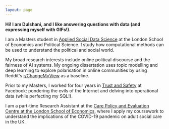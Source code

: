 ```yaml
---
layout: page
---
```


<strong> Hi! I am Dulshani, and I like answering questions with data (and expressing myself with GIFs!).</strong> 

I am a Masters student in [Applied Social Data Science](https://www.lse.ac.uk/methodology) at the London School of Economics and Political Science. I study how computational methods can be used to understand the political and social world. 

My broad research interests include online political discourse and the fairness of AI systems. My ongoing dissertation uses topic modelling and deep learning to explore polarisation in online communities by using Reddit's [r/ChangeMyView](https://www.reddit.com/r/changemyview/) as a baseline. 

Prior to my Masters, I worked for four years in [Trust and Safety](https://about.fb.com/actions/promoting-safety-and-expression/) at Facebook: pondering the evils of the Internet and delving into operational data (while perfecting my SQL!).

I am a part-time Research Assistant at the [Care Policy and Evaluation Centre at the London School of Economics](https://www.lse.ac.uk/cpec), where I apply my coursework to understand the implications of the COVID-19 pandemic on adult social care in the UK.